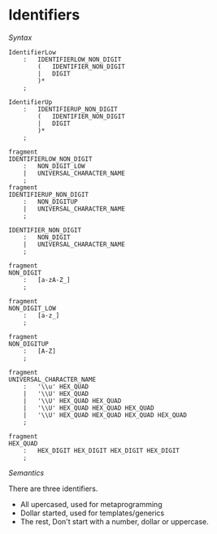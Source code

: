 # Identifiers

<!--
(6.4.2.1)
(6.4.3)
-->

*Syntax*

```syntax
IdentifierLow
    :   IDENTIFIERLOW_NON_DIGIT
        (   IDENTIFIER_NON_DIGIT
        |   DIGIT
        )*
    ;

IdentifierUp
    :   IDENTIFIERUP_NON_DIGIT
        (   IDENTIFIER_NON_DIGIT
        |   DIGIT
        )*
    ;

fragment
IDENTIFIERLOW_NON_DIGIT
    :   NON_DIGIT_LOW
    |   UNIVERSAL_CHARACTER_NAME
    ;
fragment
IDENTIFIERUP_NON_DIGIT
    :   NON_DIGITUP
    |   UNIVERSAL_CHARACTER_NAME
    ;

IDENTIFIER_NON_DIGIT
    :   NON_DIGIT
    |   UNIVERSAL_CHARACTER_NAME
    ;

fragment
NON_DIGIT
    :   [a-zA-Z_]
    ;

fragment
NON_DIGIT_LOW
    :   [a-z_]
    ;

fragment
NON_DIGITUP
    :   [A-Z]
    ;

fragment
UNIVERSAL_CHARACTER_NAME
    :   '\\u' HEX_QUAD
    |   '\\U' HEX_QUAD
    |   '\\U' HEX_QUAD HEX_QUAD
    |   '\\U' HEX_QUAD HEX_QUAD HEX_QUAD
    |   '\\U' HEX_QUAD HEX_QUAD HEX_QUAD HEX_QUAD
    ;

fragment
HEX_QUAD
    :   HEX_DIGIT HEX_DIGIT HEX_DIGIT HEX_DIGIT
    ;
```

*Semantics*

There are three identifiers.

* All upercased, used for metaprogramming
* Dollar started, used for templates/generics
* The rest, Don't start with a number, dollar or uppercase.
